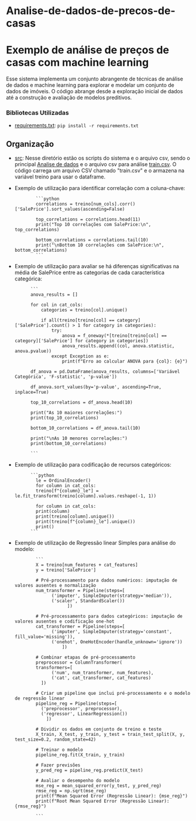 # Analise-de-dados-de-precos-de-casas
# Exemplo de análise de preços de casas com machine learning 
Esse sistema implementa um conjunto abrangente de técnicas de análise de dados e machine learning para explorar e modelar um conjunto de dados de imóveis. O código abrange desde a exploração inicial de dados até a construção e avaliação de modelos preditivos.

### Bibliotecas Utilizadas
- [requirements.txt](src/requirements.txt): `pip install -r requirements.txt`

## Organização
- [src](src): Nesse diretório estão os scripts do sistema e o arquivo csv, sendo o principal [Analise de dados](src/AnaliseDados.ipynb.ipynb) e o arquivo csv para análise [train.csv](src/train.csv). O código carrega um arquivo CSV chamado "train.csv" e o armazena na variável treino para usar o dataframe.
- Exemplo de utilização para identificar correlação com a coluna-chave:
  
              ```python
              correlations = treino[num_cols].corr()['SalePrice'].sort_values(ascending=False)

              top_correlations = correlations.head(11)
              print("Top 10 correlações com SalePrice:\n", top_correlations)

              bottom_correlations = correlations.tail(10)
              print("\nBottom 10 correlações com SalePrice:\n", bottom_correlations)
              ```

- Exemplo de utilização para avaliar se há diferenças significativas na média de SalePrice entre as categorias de cada característica categórica:

            ```
            anova_results = []

            for col in cat_cols:
                categories = treino[col].unique()
                
                if all(treino[treino[col] == category]['SalePrice'].count() > 1 for category in categories):
                    try:
                        anova = f_oneway(*[treino[treino[col] == category]['SalePrice'] for category in categories])
                        anova_results.append((col, anova.statistic, anova.pvalue))
                    except Exception as e:
                        print(f"Erro ao calcular ANOVA para {col}: {e}")
            
            df_anova = pd.DataFrame(anova_results, columns=['Variável Categórica', 'F-statistic', 'p-value'])
            
            df_anova.sort_values(by='p-value', ascending=True, inplace=True)
            
            top_10_correlations = df_anova.head(10)
            
            print("As 10 maiores correlações:")
            print(top_10_correlations)
            
            bottom_10_correlations = df_anova.tail(10)
            
            print("\nAs 10 menores correlações:")
            print(bottom_10_correlations)
    
            ```

  

- Exemplo de utilização para codificação de recursos categóricos:

            ```python
              le = OrdinalEncoder()
              for column in cat_cols:
              treino[f"{column}_le"] = le.fit_transform(treino[column].values.reshape(-1, 1))

              for column in cat_cols:
              print(column)
              print(treino[column].unique())
              print(treino[f"{column}_le"].unique())
              print()    
            ```


- Exemplo de utilização de Regressão linear Simples para análise do modelo:

              ```
              X = treino[num_features + cat_features]
              y = treino['SalePrice']
            
              # Pré-processamento para dados numéricos: imputação de valores ausentes e normalização
              num_transformer = Pipeline(steps=[
                    ('imputer', SimpleImputer(strategy='median')),
                    ('scaler', StandardScaler())
                          ])
            
              # Pré-processamento para dados categóricos: imputação de valores ausentes e codificação one-hot
              cat_transformer = Pipeline(steps=[
                    ('imputer', SimpleImputer(strategy='constant', fill_value='missing')),
                    ('onehot', OneHotEncoder(handle_unknown='ignore'))
                        ])
            
              # Combinar etapas de pré-processamento
              preprocessor = ColumnTransformer(
              transformers=[
                    ('num', num_transformer, num_features),
                    ('cat', cat_transformer, cat_features)
                ])
            
              # Criar um pipeline que inclui pré-processamento e o modelo de regressão linear
              pipeline_reg = Pipeline(steps=[
                ('preprocessor', preprocessor),
                ('regressor', LinearRegression())
                  ])
            
              # Dividir os dados em conjunto de treino e teste
              X_train, X_test, y_train, y_test = train_test_split(X, y, test_size=0.2, random_state=42)
            
              # Treinar o modelo
              pipeline_reg.fit(X_train, y_train)
            
              # Fazer previsões
              y_pred_reg = pipeline_reg.predict(X_test)
            
              # Avaliar o desempenho do modelo
              mse_reg = mean_squared_error(y_test, y_pred_reg)
              rmse_reg = np.sqrt(mse_reg)
              print(f"Mean Squared Error (Regressão Linear): {mse_reg}")
              print(f"Root Mean Squared Error (Regressão Linear): {rmse_reg}")

              ```
